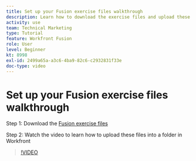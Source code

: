 ```yaml
---
title: Set up your Fusion exercise files walkthrough
description: Learn how to download the exercise files and upload these files into a folder in Workfront, in [!DNL Adobe Workfront Fusion].
activity: use
team: Technical Marketing
type: Tutorial
feature: Workfront Fusion
role: User
level: Beginner
kt: 8998
exl-id: 2499a65a-a3c6-4ba9-82c6-c2932831f33e
doc-type: video
---
```

# Set up your Fusion exercise files walkthrough

Step 1: Download the [Fusion exercise files](/help/assets/fusion-exercise-files.zip)

Step 2: Watch the video to learn how to upload these files into a folder in Workfront

>[!VIDEO](https://video.tv.adobe.com/v/335258/?quality=12)
